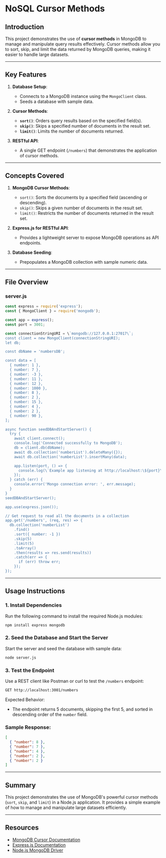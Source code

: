 # NoSQL Cursor Methods

## Introduction

This project demonstrates the use of **cursor methods** in MongoDB to manage and manipulate query results effectively. Cursor methods allow you to sort, skip, and limit the data returned by MongoDB queries, making it easier to handle large datasets.

---

## Key Features

1. **Database Setup**:

   - Connects to a MongoDB instance using the `MongoClient` class.
   - Seeds a database with sample data.

2. **Cursor Methods**:

   - **`sort()`**: Orders query results based on the specified field(s).
   - **`skip()`**: Skips a specified number of documents in the result set.
   - **`limit()`**: Limits the number of documents returned.

3. **RESTful API**:
   - A single GET endpoint (`/numbers`) that demonstrates the application of cursor methods.

---

## Concepts Covered

1. **MongoDB Cursor Methods**:

   - `sort()`: Sorts the documents by a specified field (ascending or descending).
   - `skip()`: Skips a given number of documents in the result set.
   - `limit()`: Restricts the number of documents returned in the result set.

2. **Express.js for RESTful API**:

   - Provides a lightweight server to expose MongoDB operations as API endpoints.

3. **Database Seeding**:
   - Prepopulates a MongoDB collection with sample numeric data.

---

## File Overview

### **server.js**

```javascript
const express = require('express');
const { MongoClient } = require('mongodb');

const app = express();
const port = 3001;

const connectionStringURI = \`mongodb://127.0.0.1:27017\`;
const client = new MongoClient(connectionStringURI);
let db;

const dbName = 'numbersDB';

const data = [
  { number: 1 },
  { number: 7 },
  { number: -3 },
  { number: 11 },
  { number: 12 },
  { number: 1000 },
  { number: 8 },
  { number: 2 },
  { number: 15 },
  { number: 4 },
  { number: 2 },
  { number: 90 },
];

async function seedDBAndStartServer() {
  try {
    await client.connect();
    console.log('Connected successfully to MongoDB');
    db = client.db(dbName);
    await db.collection('numberList').deleteMany({});
    await db.collection('numberList').insertMany(data);

    app.listen(port, () => {
      console.log(\`Example app listening at http://localhost:\${port}\`);
    });
  } catch (err) {
    console.error('Mongo connection error: ', err.message);
  }
}
seedDBAndStartServer();

app.use(express.json());

// Get request to read all the documents in a collection
app.get('/numbers', (req, res) => {
  db.collection('numberList')
    .find()
    .sort({ number: -1 })
    .skip(5)
    .limit(5)
    .toArray()
    .then(results => res.send(results))
    .catch(err => {
      if (err) throw err;
    });
});
```

---

## Usage Instructions

### **1. Install Dependencies**

Run the following command to install the required Node.js modules:

```bash
npm install express mongodb
```

### **2. Seed the Database and Start the Server**

Start the server and seed the database with sample data:

```bash
node server.js
```

### **3. Test the Endpoint**

Use a REST client like Postman or curl to test the `/numbers` endpoint:

```bash
GET http://localhost:3001/numbers
```

Expected Behavior:

- The endpoint returns 5 documents, skipping the first 5, and sorted in descending order of the `number` field.

### Sample Response:

```json
[
  { "number": 8 },
  { "number": 7 },
  { "number": 4 },
  { "number": 2 },
  { "number": 2 }
]
```

---

## Summary

This project demonstrates the use of MongoDB's powerful cursor methods (`sort`, `skip`, and `limit`) in a Node.js application. It provides a simple example of how to manage and manipulate large datasets efficiently.

---

## Resources

- [MongoDB Cursor Documentation](https://www.mongodb.com/docs/manual/reference/method/cursor/)
- [Express.js Documentation](https://expressjs.com/)
- [Node.js MongoDB Driver](https://mongodb.github.io/node-mongodb-native/)
